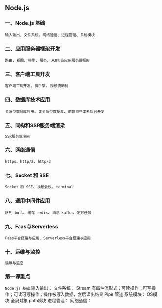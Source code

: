 ## Node.js

### 一、Node.js 基础
`输入输出`、`文件系统`、`网络通信`、`进程管理`、`系统模块`

### 二、应用服务器框架开发
`路由`、`视图`、`模型`、`服务`、`从0打造应用服务器框架`

### 三、客户端工具开发
`客户端工具开发`、`脚手架`、`视频流录制`

### 四、数据库技术应用
`关系型数据库应用`、`非关系型数据库`、`前端监控体系后台开发`

### 五、同构和SSR服务端渲染
`SSR服务端渲染`

### 六、网络通信
`https`、`http/2`、`http/3`

### 七、Socket 和 SSE
`Socket 和 SSE`、`视频会议`、`terminal`

### 八、通用中间件应用
`队列 bull`、`缓存 redis`、`消息 kafka`、`定时任务`

### 九、Faas与Serverless
`Faas平台搭建与应用`、`Serverless平台搭建与应用`

### 十、运维与监控
`运维与监控`

### 第一课重点
`Node.js 基础`
  输入输出：
  文件系统：
    Stream 有四种流形式：可读操作；可写操作；可读可写操作；操作被写入数据，然后读出结果
    Pipe 管道
  系统模块：
    OS模块
    全局对象
    path模块
  进程管理：
  网络通信：